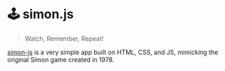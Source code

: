 # 🕹️ simon.js 

> Watch, Remember, Repeat!

[simon-js](https://www.simon-js.com/) is a very simple app built on HTML, CSS, and JS, mimicking the original Simon game created in 1978.
